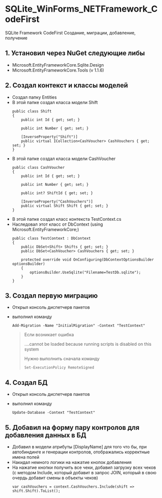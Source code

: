 # SQLite_WinForms_NETFramework_CodeFirst
SQLite Framework CodeFirst Создание, миграции, добавление, получение

## 1. Установил через NuGet следующие либы

+ Microsoft.EntityFrameworkCore.Sqlite.Design
+ Microsoft.EntityFrameworkCore.Tools  (v 1.1.6)

## 2. Создал контекст и классы моделей

+ Создал папку Entities
+ В этой папке создал класса модели Shift
    ```
    public class Shift
    {
        public int Id { get; set; }

        public int Number { get; set; }

        [InverseProperty("Shift")]
        public virtual ICollection<CashVoucher> CashVouchers { get; set; }
    }
    ```
+ В этой папке создал класса модели CashVoucher
    ```
    public class CashVoucher
    {
        public int Id { get; set; }

        public int Number { get; set; }

        public int? ShiftId { get; set; }

        [InverseProperty("CashVouchers")]
        public virtual Shift Shift { get; set; }
    }
    ```
+ В этой папке создал класс контекста TestContext.cs
+ Наследовал этот класс от DbContext (using Microsoft.EntityFrameworkCore;)
    ```
    public class TestContext : DbContext
    {
        public DbSet<Shift> Shifts { get; set; }
        public DbSet<CashVoucher> CashVouchers { get; set; }

        protected override void OnConfiguring(DbContextOptionsBuilder optionsBuilder)
        {
            optionsBuilder.UseSqlite("Filename=TestDb.sqlite");
        }
    }
    ```
## 3. Создал первую миграцию
+ Открыл консоль диспетчерв пакетов
+ выполнил команду

    ```
    Add-Migration -Name "InitialMigration" -Context "TestContext"
    ```
    
    > Если возникает ошибка
    > 
    > ....cannot be loaded because running scripts is disabled on this system
    > 
    > Нужно выполнить сначала команду
    > 
    > ``` Set-ExecutionPolicy RemoteSigned ```

## 4. Создал БД
+ Открыл консоль диспетчерв пакетов
+ выполнил команду

    ```
    Update-Database -Context "TestContext"
    ```

## 5. Добавил на форму пару контролов для добавления данных в БД
+ Добавил в модели атрибуты [DisplayName] для того что бы, при автобиндинге и генерации контролов, отображались корректные имена полей
+ Накидал немного логики на нажатие кнопок добавления
+ На нажатие кнопки получить все чеки, добавил загрузку всех чеков (с методом Include, который добавит в запрос JOIN, который в свою очердь добавит смены в объекты чеков)
    ```
    var cashVouchers = context.CashVouchers.Include(shift => shift.Shift).ToList();
    ```
